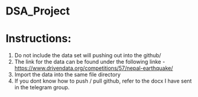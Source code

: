 # DSA_Project

# Instructions:
1. Do not include the data set will pushing out into the github/
2. The link for the data can be found under the following linke
    -https://www.drivendata.org/competitions/57/nepal-earthquake/
3. Import the data into the same file directory
4. If you dont know how to push / pull github, refer to the docx I have sent in the telegram group.


